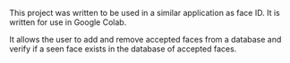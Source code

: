 This project was written to be used in a similar application as face ID.
It is written for use in Google Colab.

It allows the user to add and remove accepted faces from a database and verify if a seen face exists in the database of accepted faces.
